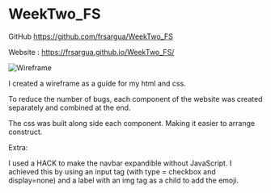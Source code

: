 # WeekTwo_FS

GitHub  https://github.com/frsargua/WeekTwo_FS

Website : https://frsargua.github.io/WeekTwo_FS/

![Wireframe](./Assets/Images/readme-images/Portfolio%20page-2.png)


I created a wireframe as a guide for my html and css.

To reduce the number of bugs, each component of the website was created separately and combined at the end.

The css was built along side each component. Making it easier to arrange construct.

Extra:

I used a HACK to make the navbar expandible without JavaScript. I achieved this by using an input tag (with type = checkbox and display=none) and a label with an img tag as a child to add the emoji. 

